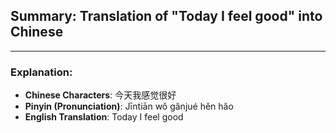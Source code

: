 ## Summary: Translation of "Today I feel good" into Chinese
---

### Explanation:
- **Chinese Characters**: 今天我感觉很好
- **Pinyin (Pronunciation)**: Jīntiān wǒ gǎnjué hěn hǎo
- **English Translation**: Today I feel good

